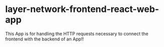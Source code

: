 # layer-network-frontend-react-web-app
This App is for handling the HTTP requests necessary to connect the frontend with the backend of an App!!

